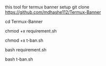  this tool for termux banner setup
git clone https://github.com/mdhashe112/Termux-Banner


cd Termux-Banner


chmod +x requirement.sh


chmod +x t-ban.sh


bash requirement.sh


bash t-ban.sh
